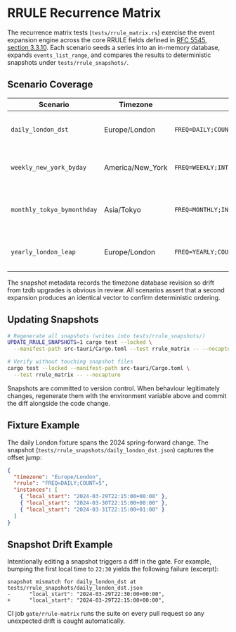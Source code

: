 # RRULE Recurrence Matrix

The recurrence matrix tests (`tests/rrule_matrix.rs`) exercise the event
expansion engine across the core RRULE fields defined in [RFC 5545,
section 3.3.10](https://datatracker.ietf.org/doc/html/rfc5545#section-3.3.10).
Each scenario seeds a series into an in-memory database, expands
`events_list_range`, and compares the results to deterministic snapshots
under `tests/rrule_snapshots/`.

## Scenario Coverage

| Scenario | Timezone | RRULE Fields | Notes |
| --- | --- | --- | --- |
| `daily_london_dst` | Europe/London | `FREQ=DAILY;COUNT=5` | Spring DST forward; validates UTC shift while preserving wall-clock start. |
| `weekly_new_york_byday` | America/New_York | `FREQ=WEEKLY;INTERVAL=2;BYDAY=SU;UNTIL=20241117T063000Z` | Fall DST back; ambiguous hour resolves to earlier offset per policy. |
| `monthly_tokyo_bymonthday` | Asia/Tokyo | `FREQ=MONTHLY;INTERVAL=1;COUNT=6;BYMONTHDAY=10,20;BYHOUR=9;BYMINUTE=30` | No DST region; exercises BYMONTHDAY + BYHOUR/BYMINUTE combinations. |
| `yearly_london_leap` | Europe/London | `FREQ=YEARLY;COUNT=4;BYMONTH=2;BYMONTHDAY=29` | Leap-day annual recurrence; verifies skipping non-leap years. |

The snapshot metadata records the timezone database revision so drift
from tzdb upgrades is obvious in review. All scenarios assert that a
second expansion produces an identical vector to confirm deterministic
ordering.

## Updating Snapshots

```bash
# Regenerate all snapshots (writes into tests/rrule_snapshots/)
UPDATE_RRULE_SNAPSHOTS=1 cargo test --locked \
  --manifest-path src-tauri/Cargo.toml --test rrule_matrix -- --nocapture

# Verify without touching snapshot files
cargo test --locked --manifest-path src-tauri/Cargo.toml \
  --test rrule_matrix -- --nocapture
```

Snapshots are committed to version control. When behaviour legitimately
changes, regenerate them with the environment variable above and commit
the diff alongside the code change.

## Fixture Example

The daily London fixture spans the 2024 spring-forward change. The
snapshot (`tests/rrule_snapshots/daily_london_dst.json`) captures the
offset jump:

```json
{
  "timezone": "Europe/London",
  "rrule": "FREQ=DAILY;COUNT=5",
  "instances": [
    { "local_start": "2024-03-29T22:15:00+00:00" },
    { "local_start": "2024-03-30T22:15:00+00:00" },
    { "local_start": "2024-03-31T22:15:00+01:00" }
  ]
}
```

## Snapshot Drift Example

Intentionally editing a snapshot triggers a diff in the gate. For
example, bumping the first local time to `22:30` yields the following
failure (excerpt):

```
snapshot mismatch for daily_london_dst at tests/rrule_snapshots/daily_london_dst.json
-      "local_start": "2024-03-29T22:30:00+00:00",
+      "local_start": "2024-03-29T22:15:00+00:00",
```

CI job `gate/rrule-matrix` runs the suite on every pull request so any
unexpected drift is caught automatically.
